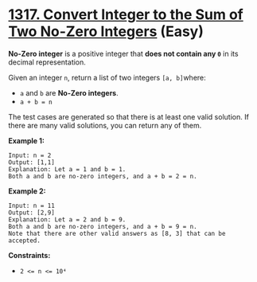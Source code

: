 # [1317. Convert Integer to the Sum of Two No-Zero Integers][link] (Easy)

[link]: https://leetcode.com/problems/convert-integer-to-the-sum-of-two-no-zero-integers/

**No-Zero integer** is a positive integer that **does not contain any `0`** in its decimal
representation.

Given an integer `n`, return a list of two integers `[a, b]`where:

- `a` and `b` are **No-Zero integers**.
- `a + b = n`

The test cases are generated so that there is at least one valid solution. If there are many valid
solutions, you can return any of them.

**Example 1:**

```
Input: n = 2
Output: [1,1]
Explanation: Let a = 1 and b = 1.
Both a and b are no-zero integers, and a + b = 2 = n.
```

**Example 2:**

```
Input: n = 11
Output: [2,9]
Explanation: Let a = 2 and b = 9.
Both a and b are no-zero integers, and a + b = 9 = n.
Note that there are other valid answers as [8, 3] that can be accepted.
```

**Constraints:**

- `2 <= n <= 10⁴`
